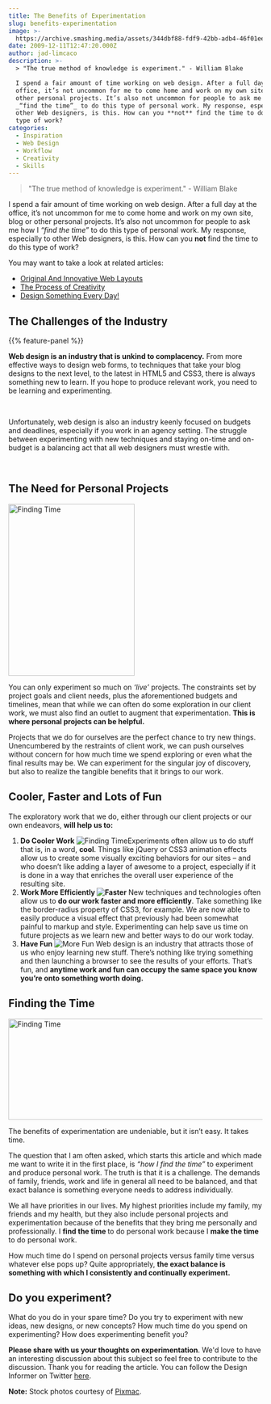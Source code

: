 ```yaml
---
title: The Benefits of Experimentation
slug: benefits-experimentation
image: >-
  https://archive.smashing.media/assets/344dbf88-fdf9-42bb-adb4-46f01eedd629/6694fddb-92b5-4fd2-a954-827f8651850b/web-typography-numbers.jpg
date: 2009-12-11T12:47:20.000Z
author: jad-limcaco
description: >-
  > "The true method of knowledge is experiment." - William Blake

  I spend a fair amount of time working on web design. After a full day at the
  office, it’s not uncommon for me to come home and work on my own site, blog or
  other personal projects. It’s also not uncommon for people to ask me how I
  _“find the time”_ to do this type of personal work. My response, especially to
  other Web designers, is this. How can you **not** find the time to do this
  type of work?
categories:
  - Inspiration
  - Web Design
  - Workflow
  - Creativity
  - Skills
---
```

<blockquote>"The true method of knowledge is experiment." - William Blake</blockquote>

I spend a fair amount of time working on web design. After a full day at the office, it’s not uncommon for me to come home and work on my own site, blog or other personal projects. It’s also not uncommon for people to ask me how I<em> “find the time”</em> to do this type of personal work. My response, especially to other Web designers, is this. How can you <strong>not</strong> find the time to do this type of work?

You may want to take a look at related articles:

*   [Original And Innovative Web Layouts](https://www.smashingmagazine.com/2013/08/innovative-appraoches-web-layout/)
*   [The Process of Creativity](https://www.smashingmagazine.com/2011/12/the-process-of-creativity/)
*   [Design Something Every Day!](https://www.smashingmagazine.com/2009/12/design-something-every-day/)

## The Challenges of the Industry

<div class="three-three-a r-thirty">

{{% feature-panel %}}

<strong>Web design is an industry that is unkind to complacency.</strong> From more effective ways to design web forms, to techniques that take your blog designs to the next level, to the latest in HTML5 and CSS3, there is always something new to learn. If you hope to produce relevant work, you need to be learning and experimenting.

</div><br>
<div class="three-three-a">

Unfortunately, web design is also an industry keenly focused on budgets and deadlines, especially if you work in an agency setting. The struggle between experimenting with new techniques and staying on-time and on-budget is a balancing act that all web designers must wrestle with.

</div><br>
<div class="blue-line"></div>

## The Need for Personal Projects

<a href="https://www.pumpkin-king.com/index.php/blog/i-am-thankful-for-coffee"><img class="right l-forty" src="https://archive.smashing.media/assets/344dbf88-fdf9-42bb-adb4-46f01eedd629/fc9caba4-9245-4645-9aaf-f0e8faff4723/blog.jpg" alt="Finding Time" width="250" height="340" /></a>

You can only experiment so much on <em>‘live’</em> projects. The constraints set by project goals and client needs, plus the aforementioned budgets and timelines, mean that while we can often do some exploration in our client work, we must also find an outlet to augment that experimentation. <strong>This is where personal projects can be helpful.</strong>

Projects that we do for ourselves are the perfect chance to try new things. Unencumbered by the restraints of client work, we can push ourselves without concern for how much time we spend exploring or even what the final results may be. We can experiment for the singular joy of discovery, but also to realize the tangible benefits that it brings to our work.
<div class="blue-line"></div>

## Cooler, Faster and Lots of Fun

The exploratory work that we do, either through our client projects or our own endeavors,
<strong>will help us to:</strong>

1.  **Do Cooler Work** ![Finding Time](https://archive.smashing.media/assets/344dbf88-fdf9-42bb-adb4-46f01eedd629/9eec6228-b708-4fc0-9aa1-b6f7d4acd160/cooler.jpg)Experiments often allow us to do stuff that is, in a word, **cool**. Things like jQuery or CSS3 animation effects allow us to create some visually exciting behaviors for our sites – and who doesn’t like adding a layer of awesome to a project, especially if it is done in a way that enriches the overall user experience of the resulting site.
2.  **Work More Efficiently ![Faster](https://archive.smashing.media/assets/344dbf88-fdf9-42bb-adb4-46f01eedd629/09c50a52-64c3-43b8-b2fe-a32ee360508b/faster.jpg)** New techniques and technologies often allow us to **do our work faster and more efficiently**. Take something like the border-radius property of CSS3, for example. We are now able to easily produce a visual effect that previously had been somewhat painful to markup and style. Experimenting can help save us time on future projects as we learn new and better ways to do our work today.
3.  **Have Fun** ![More Fun](https://archive.smashing.media/assets/344dbf88-fdf9-42bb-adb4-46f01eedd629/b643d6a0-4c88-49d9-ba8b-4fc813516c0d/funner.jpg) Web design is an industry that attracts those of us who enjoy learning new stuff. There’s nothing like trying something and then launching a browser to see the results of your efforts. That’s fun, and **anytime work and fun can occupy the same space you know you’re onto something worth doing.**

<div class="blue-line"></div>

## Finding the Time

<img class="post-border" src="https://archive.smashing.media/assets/344dbf88-fdf9-42bb-adb4-46f01eedd629/913c58cd-cf44-4695-ac5a-e65b56eb3857/time.jpg" alt="Finding Time" width="600" height="200" />

The benefits of experimentation are undeniable, but it isn’t easy. It takes time.

The question that I am often asked, which starts this article and which made me want to write it in the first place, is <em>“how I find the time”</em> to experiment and produce personal work. The truth is that it is a challenge. The demands of family, friends, work and life in general all need to be balanced, and that exact balance is something everyone needs to address individually.

We all have priorities in our lives. My highest priorities include my family, my friends and my health, but they also include personal projects and experimentation because of the benefits that they bring me personally and professionally. I <strong>find the time </strong>to do personal work because I <strong>make the time</strong> to do personal work.

How much time do I spend on personal projects versus family time versus whatever else pops up? Quite appropriately, <strong>the exact balance is something with which I consistently and continually experiment.</strong><br>
<div class="blue-line"></div>

## Do you experiment?

What do you do in your spare time? Do you try to experiment with new ideas, new designs, or new concepts? How much time do you spend on experimenting? How does experimenting benefit you?

<strong>Please share with us your thoughts on experimentation</strong>. We'd love to have an interesting discussion about this subject so feel free to contribute to the discussion. Thank you for reading the article. You can follow the Design Informer on Twitter <a href="https://www.twitter.com/designinformer">here</a>.

**Note:** Stock photos courtesy of [Pixmac](https://www.pixmac.com/).

